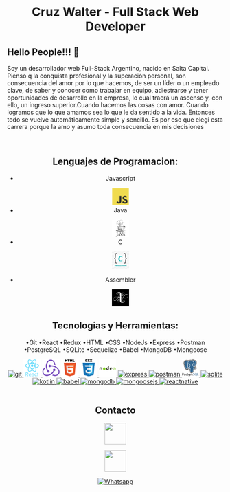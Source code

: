 

<h1 align="center">Cruz Walter - Full Stack Web Developer</h1>

<p align="justify">

## Hello People!!! 👋

Soy un desarrollador web Full-Stack Argentino, nacido en Salta Capital.
Pienso q la conquista profesional y la superación personal, son consecuencia del amor por lo que hacemos, de ser un líder o un empleado clave, de saber y conocer como trabajar en equipo, adiestrarse y tener oportunidades de desarrollo en la empresa, lo cual traerá un ascenso y, con ello, un ingreso superior.Cuando hacemos las cosas con amor. Cuando logramos que lo que amamos sea lo que le da sentido a la vida. Entonces todo se vuelve automáticamente simple y sencillo. Es por eso que elegi esta carrera porque la amo y asumo toda consecuencia en mis decisiones
</p>
<br/>

</p><h2 align="center">Lenguajes de Programacion:</h2>

<p align="left"> 
 
<div align="center">
<ul>
<li>Javascript</li>
<p></p>
<img src="https://raw.githubusercontent.com/devicons/devicon/master/icons/javascript/javascript-original.svg" alt="javascript" width="40" height="40" /> </a>

<li>Java</li>
<p></p>
<img src="java.png" alt="java" width="40" height="40" /> </a>

<li>C</li>

<img src="c.png" alt="c" width="40" height="40" /> </a>
<p></p>

<li>Assembler</li>
<p></p>
<img src="asembler.png" alt="assembler" width="40" height="40" /> </a>
</ul>
</div>

<div align="center">
<p>


</p>
</div>

<div align="center">
</p><h2 align="center">Tecnologias y Herramientas:</h2><p align="left">

•Git
•React
•Redux
•HTML
•CSS
•NodeJs 
•Express
•Postman
•PostgreSQL
•SQLite
•Sequelize
•Babel
•MongoDB
•Mongoose

</div>

<div align="center" >

<a href="https://git-scm.com/" target="_blank"> <img src="https://www.vectorlogo.zone/logos/git-scm/git-scm-icon.svg" alt="git" width="40" height="40" /> </a>
<a href="https://reactjs.org/" target="_blank"> <img src="https://raw.githubusercontent.com/devicons/devicon/master/icons/react/react-original-wordmark.svg" alt="react" width="40" height="40" /> </a> 
<a href="https://redux.js.org" target="_blank"> <img src="https://raw.githubusercontent.com/devicons/devicon/master/icons/redux/redux-original.svg" alt="redux" width="40" height="40" /> </a>
<a href="https://www.w3.org/html/" target="_blank"> <img src="https://raw.githubusercontent.com/devicons/devicon/master/icons/html5/html5-original-wordmark.svg" alt="html5" width="40" height="40" /> </a>
<a href="https://www.w3schools.com/css/" target="_blank"> <img src="https://raw.githubusercontent.com/devicons/devicon/master/icons/css3/css3-original-wordmark.svg" alt="css3" width="40" height="40" /> </a> 
<a href="https://nodejs.org" target="_blank"> <img src="https://raw.githubusercontent.com/devicons/devicon/master/icons/nodejs/nodejs-original-wordmark.svg" alt="nodejs" width="40" height="40" /> </a>
<a href="https://expressjs.com" target="_blank"><img src="https://www.nextontop.com/assets/img/services/web/expressjs.svg" background-color="#ffffff" alt="express" width="50" height="50" /> </a>
<a href="https://postman.com" target="_blank"> <img src="https://www.vectorlogo.zone/logos/getpostman/getpostman-icon.svg" alt="postman" width="40" height="40" /> </a>
<a href="https://www.postgresql.org" target="_blank"> <img src="https://raw.githubusercontent.com/devicons/devicon/master/icons/postgresql/postgresql-original-wordmark.svg" alt="postgresql" width="40" height="40" /> </a>
<a href="https://www.sqlite.org/" target="_blank"> <img src="https://www.vectorlogo.zone/logos/sqlite/sqlite-icon.svg" alt="sqlite" width="40" height="40" /> </a>
<a href="https://sequelize.org/" target="_blank"> <img src="https://static-00.iconduck.com/assets.00/file-type-sequelize-icon-443x512-ck0z81j3.png" alt="kotlin" width="40" height="40" /> </a> 
<a href="https://babeljs.io/" target="_blank"><img src="https://d33wubrfki0l68.cloudfront.net/7a197cfe44548cc1a3f581152af70a3051e11671/78df8/img/babel.svg" background-color="white" alt="babel" width="50" height="50" margin-top="100px" /> </a>
<a href="https://www.mongodb.com/es" target="_blank"><img src="https://miro.medium.com/max/552/1*NRCOyVBY6Jiqr4Q9A1zoaQ.png" alt="mongodb" width="40" height="40" /> </a> 
<a href="https://mongoosejs.com/" target="_blank"><img src="https://avatars.githubusercontent.com/u/7552965?s=280&v=4" alt="mongoosejs" width="40" height="40" /> 
</a><a href="https://reactnative.dev/" target="_blank"><img src="https://www.theblocklearning.com/wp-content/uploads/2018/09/512px-React-icon.svg.png" alt="reactnative" width="60" height="40" /> </a>
<br></br>

 <!-- <h3 align="center" >My Portfolio</h3> <div align="center" > <a href="" target="_blank"><img align="center" src="https://www.gutxudesign.com/wp-content/uploads/2016/01/portafolio.png" alt="Ale-Valverde" height="200" width="220" /></a>
  -->
</div>
<h2 align="center">Contacto</h2>

<div align="center" >
 <p>
  <a href=https://walcruz2021.github.io/>
      <img align="center" src="https://i.imgur.com/JgzjQNVb.jpg" height="50" width="50" />
    </a>
  </p>
 
<p>
    <a href=https://www.linkedin.com/in/waltercruz1988/>
      <img align="center" src="https://i.imgur.com/pSEI8t9.png" height="50" width="50" />
    </a>

   <a href><img class="btn-whatsapp margin-top:10px" src="https://clientes.dongee.com/whatsapp.png" width="50" height="50" alt="Whatsapp" onclick="window.location.href='https://wa.me/3876152894?text=Hola!%20Estoy%20interesado%20en%20tu%20servicio'"/></a>

</div>
